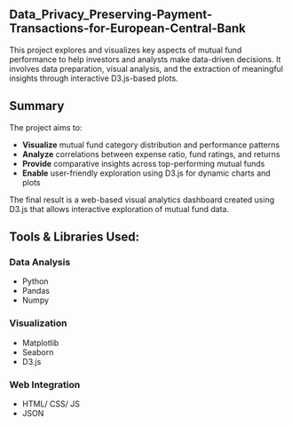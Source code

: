 ## Data_Privacy_Preserving-Payment-Transactions-for-European-Central-Bank
This project explores and visualizes key aspects of mutual fund performance to help investors and analysts make data-driven decisions. It involves data preparation, visual analysis, and the extraction of meaningful insights through interactive D3.js-based plots.

## Summary
The project aims to:
- **Visualize** mutual fund category distribution and performance patterns
- **Analyze** correlations between expense ratio, fund ratings, and returns
- **Provide** comparative insights across top-performing mutual funds
- **Enable** user-friendly exploration using D3.js for dynamic charts and plots

The final result is a web-based visual analytics dashboard created using D3.js that allows interactive exploration of mutual fund data.

## Tools & Libraries Used:
### Data Analysis
- Python
- Pandas
- Numpy

### Visualization
- Matplotlib
- Seaborn
- D3.js

### Web Integration
- HTML/ CSS/ JS
- JSON
